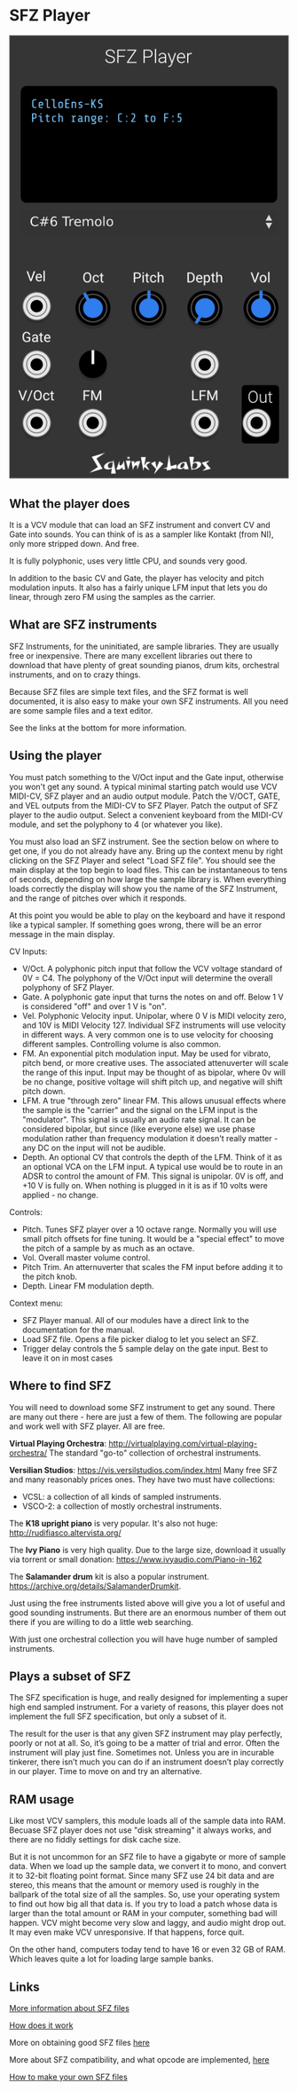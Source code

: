 # SFZ Player

![SFZ Player](./sfz-player.png)

## What the player does

It is a VCV module that can load an SFZ instrument and convert CV and Gate into sounds. You can think of is as a sampler like Kontakt (from NI), only more stripped down. And free.

It is fully polyphonic, uses very little CPU, and sounds very good.

In addition to the basic CV and Gate, the player has velocity and pitch modulation inputs. It also has a fairly unique LFM input that lets you do linear, through zero FM using the samples as the carrier.

## What are SFZ instruments

SFZ Instruments, for the uninitiated, are sample libraries. They are usually free or inexpensive. There are many excellent libraries out there to download that have plenty of great sounding pianos, drum kits, orchestral instruments, and on to crazy things.

Because SFZ files are simple text files, and the SFZ format is well documented, it is also easy to make your own SFZ instruments. All you need are some sample files and a text editor.

See the links at the bottom for more information.

## Using the player

You must patch something to the V/Oct input and the Gate input, otherwise you won't get any sound. A typical minimal starting patch would use VCV MIDI-CV, SFZ player and an audio output module. Patch the V/OCT, GATE, and VEL outputs from the MIDI-CV to SFZ Player. Patch the output of SFZ player to the audio output. Select a convenient keyboard from the MIDI-CV module, and set the polyphony to 4 (or whatever you like).

You must also load an SFZ instrument. See the section below on where to get one, if you do not already have any. Bring up the context menu by right clicking on the SFZ Player and select "Load SFZ file". You should see the main display at the top begin to load files. This can be instantaneous to tens of seconds, depending on how large the sample library is. When everything loads correctly the display will show you the name of the SFZ Instrument, and the range of pitches over which it responds.

At this point you would be able to play on the keyboard and have it respond like a typical sampler. If something goes wrong, there will be an error message in the main display.

CV Inputs:

* V/Oct. A polyphonic pitch input that follow the VCV voltage standard of 0V = C4. The polyphony of the V/Oct input will determine the overall polyphony of SFZ Player.
* Gate. A polyphonic gate input that turns the notes on and off. Below 1 V is considered "off" and over 1 V is "on".
* Vel. Polyphonic Velocity input. Unipolar, where 0 V is MIDI velocity zero, and 10V is MIDI Velocity 127. Individual SFZ instruments will use velocity in different ways. A very common one is to use velocity for choosing different samples. Controlling volume is also common.
* FM. An exponential pitch modulation input. May be used for vibrato, pitch bend, or more creative uses. The associated attenuverter will scale the range of this input. Input may be thought of as bipolar, where 0v will be no change, positive voltage will shift pitch up, and negative will shift pitch down.
* LFM. A true "through zero" linear FM. This allows unusual effects where the sample is the "carrier" and the signal on the LFM input is the "modulator". This signal is usually an audio rate signal. It can be considered bipolar, but since (like everyone else) we use phase modulation rather than frequency modulation it doesn't really matter - any DC on the input will not be audible.
* Depth. An optional CV that controls the depth of the LFM. Think of it as an optional VCA on the LFM input. A typical use would be to route in an ADSR to control the amount of FM. This signal is unipolar. 0V is off, and +10 V is fully on. When nothing is plugged in it is as if 10 volts were applied - no change.

Controls:

* Pitch. Tunes SFZ player over a 10 octave range. Normally you will use small pitch offsets for fine tuning. It would be a "special effect" to move the pitch of a sample by as much as an octave.
* Vol. Overall master volume control.
* Pitch Trim. An atternuverter that scales the FM input before adding it to the pitch knob.
* Depth. Linear FM modulation depth.

Context menu:

* SFZ Player manual. All of our modules have a direct link to the documentation for the manual.
* Load SFZ file. Opens a file picker dialog to let you select an SFZ.
* Trigger delay controls the 5 sample delay on the gate input. Best to leave it on in most cases

## Where to find SFZ

You will need to download some SFZ instrument to get any sound. There are many out there - here are just a few of them. The following are popular and work well with SFZ player. All are free.

**Virtual Playing Orchestra**: http://virtualplaying.com/virtual-playing-orchestra/
The standard "go-to" collection of orchestral instruments.

**Versilian Studios**: https://vis.versilstudios.com/index.html
Many free SFZ and many reasonably prices ones. They have two must have collections:

* VCSL: a collection of all kinds of sampled instruments.
* VSCO-2: a collection of mostly orchestral instruments.

The **K18 upright piano** is very popular. It's also not huge:  http://rudifiasco.altervista.org/

The **Ivy Piano** is very high quality. Due to the large size, download it usually via torrent or small donation: https://www.ivyaudio.com/Piano-in-162

The **Salamander drum** kit is also a popular instrument. https://archive.org/details/SalamanderDrumkit.

Just using the free instruments listed above will give you a lot of useful and good sounding instruments. But there are an enormous number of them out there if you are willing to do a little web searching.

With just one orchestral collection you will have huge number of sampled instruments.

## Plays a subset of SFZ

The SFZ specification is huge, and really designed for implementing a super high end sampled instrument. For a variety of reasons, this player does not implement the full SFZ specification, but only a subset of it.

The result for the user is that any given SFZ instrument may play perfectly, poorly or not at all. So, it’s going to be a matter of trial and error. Often the instrument will play just fine. Sometimes not. Unless you are in incurable tinkerer, there isn’t much you can do if an instrument doesn’t play correctly in our player. Time to move on and try an alternative.

## RAM usage

Like most VCV samplers, this module loads all of the sample data into RAM. Becuase SFZ player does not use "disk streaming" it always works, and there are no fiddly settings for disk cache size.

But it is not uncommon for an SFZ file to have a gigabyte or more of sample data. When we load up the sample data, we convert it to mono, and convert it to 32-bit floating point format. Since many SFZ use 24 bit data and are stereo, this means that the amount or memory used is roughly in the ballpark of the total size of all the samples. So, use your operating system to find out how big all that data is. If you try to load a patch whose data is larger than the total amount or RAM in your computer, something bad will happen. VCV might become very slow and laggy, and audio might drop out. It may even make VCV unresponsive. If that happens, force quit.

On the other hand, computers today tend to have 16 or even 32 GB of RAM. Which leaves quite a lot for loading large sample banks.

## Links

[More information about SFZ files](./sfz-player-about-sfz.md)

[How does it work](./sfz-player-how-does-it-work.md)

More on obtaining good SFZ files [here](./sfz-player-obtain-instruments.md)

More about SFZ compatibility, and what opcode are implemented, [here](./sfz-player-compatibility.md)

[How to make your own SFZ files](./sfz-player-make.md)

